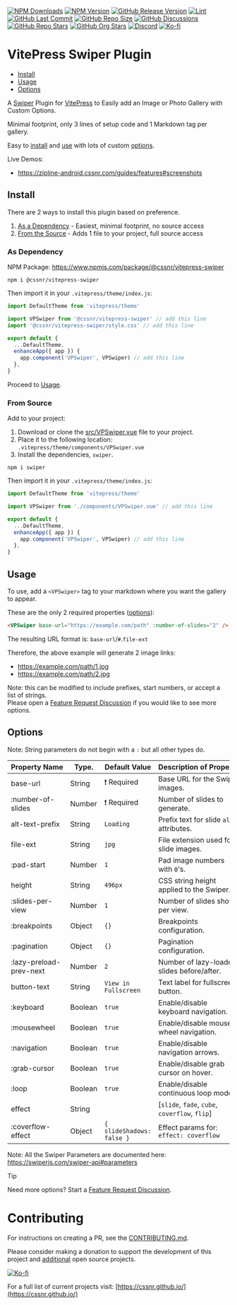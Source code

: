 [![NPM Downloads](https://img.shields.io/npm/dw/%40cssnr%2Fvitepress-swiper?logo=npm)](https://www.npmjs.com/package/@cssnr/vitepress-swiper)
[![NPM Version](https://img.shields.io/npm/v/%40cssnr%2Fvitepress-swiper?logo=npm)](https://www.npmjs.com/package/@cssnr/vitepress-swiper)
[![GitHub Release Version](https://img.shields.io/github/v/release/cssnr/vitepress-swiper?logo=github)](https://github.com/cssnr/vitepress-swiper/releases/latest)
[![Lint](https://img.shields.io/github/actions/workflow/status/cssnr/vitepress-swiper/lint.yaml?logo=github&label=lint)](https://github.com/cssnr/vitepress-swiper/actions/workflows/lint.yaml)
[![GitHub Last Commit](https://img.shields.io/github/last-commit/cssnr/vitepress-swiper?logo=github)](https://github.com/cssnr/vitepress-swiper/pulse)
[![GitHub Repo Size](https://img.shields.io/github/repo-size/cssnr/vitepress-swiper?logo=bookstack&logoColor=white&label=repo%20size)](https://github.com/cssnr/vitepress-swiper)
[![GitHub Discussions](https://img.shields.io/github/discussions/cssnr/vitepress-swiper?logo=github)](https://github.com/cssnr/vitepress-swiper/discussions)
[![GitHub Repo Stars](https://img.shields.io/github/stars/cssnr/vitepress-swiper?style=flat&logo=github)](https://github.com/cssnr/vitepress-swiper/stargazers)
[![GitHub Org Stars](https://img.shields.io/github/stars/cssnr?style=flat&logo=github&label=org%20stars)](https://cssnr.github.io/)
[![Discord](https://img.shields.io/discord/899171661457293343?logo=discord&logoColor=white&label=discord&color=7289da)](https://discord.gg/wXy6m2X8wY)
[![Ko-fi](https://img.shields.io/badge/Ko--fi-72a5f2?logo=kofi&label=Support)](https://ko-fi.com/cssnr)

# VitePress Swiper Plugin

- [Install](#Install)
- [Usage](#Usage)
- [Options](#Options)

A [Swiper](https://swiperjs.com/) Plugin for [VitePress](https://vitepress.dev/) to Easily add an Image or Photo Gallery with Custom Options.

Minimal footprint, only 3 lines of setup code and 1 Markdown tag per gallery.

Easy to [install](#Install) and [use](#Usage) with lots of custom [options](#Options).

Live Demos:

- https://zipline-android.cssnr.com/guides/features#screenshots

## Install

There are 2 ways to install this plugin based on preference.

1. [As a Dependency](#as-dependency) - Easiest, minimal footprint, no source access
2. [From the Source](#from-source) - Adds 1 file to your project, full source access

### As Dependency

NPM Package: https://www.npmjs.com/package/@cssnr/vitepress-swiper

```shell
npm i @cssnr/vitepress-swiper
```

Then import it in your `.vitepress/theme/index.js`:

```javascript
import DefaultTheme from 'vitepress/theme'

import VPSwiper from '@cssnr/vitepress-swiper' // add this line
import '@cssnr/vitepress-swiper/style.css' // add this line

export default {
  ...DefaultTheme,
  enhanceApp({ app }) {
    app.component('VPSwiper', VPSwiper) // add this line
  },
}
```

Proceed to [Usage](#Usage).

### From Source

Add to your project:

1. Download or clone the [src/VPSwiper.vue](src/VPSwiper.vue) file to your project.
2. Place it to the following location: `.vitepress/theme/components/VPSwiper.vue`
3. Install the dependencies, `swiper`.

```shell
npm i swiper
```

Then import it in your `.vitepress/theme/index.js`:

```javascript
import DefaultTheme from 'vitepress/theme'

import VPSwiper from './components/VPSwiper.vue' // add this line

export default {
  ...DefaultTheme,
  enhanceApp({ app }) {
    app.component('VPSwiper', VPSwiper) // add this line
  },
}
```

## Usage

To use, add a `<VPSwiper>` tag to your markdown where you want the gallery to appear.

These are the only 2 required properties ([options](#Options)):

```html
<VPSwiper base-url="https://example.com/path" :number-of-slides="2" />
```

The resulting URL format is: `base-url`/`#`.`file-ext`

Therefore, the above example will generate 2 image links:

- https://example.com/path/1.jpg
- https://example.com/path/2.jpg

Note: this can be modified to include prefixes, start numbers, or accept a list of strings.  
Please open a [Feature Request Discussion](https://github.com/cssnr/vitepress-swiper/discussions/categories/feature-requests) if you would like to see more options.

## Options

Note: String parameters do not begin with a `:` but all other types do.

| Property&nbsp;Name      | Type.   | Default&nbsp;Value        | Description&nbsp;of&nbsp;Property              |
| ----------------------- | ------- | ------------------------- | ---------------------------------------------- |
| base-url                | String  | ❗ Required               | Base URL for the Swiper images.                |
| :number-of-slides       | Number  | ❗ Required               | Number of slides to generate.                  |
| alt-text-prefix         | String  | `Loading`                 | Prefix text for slide `alt` attributes.        |
| file-ext                | String  | `jpg`                     | File extension used for slide images.          |
| :pad-start              | Number  | `1`                       | Pad image numbers with `0`'s.                  |
| height                  | String  | `496px`                   | CSS string height applied to the Swiper.       |
| :slides-per-view        | Number  | `1`                       | Number of slides shown per view.               |
| :breakpoints            | Object  | `{}`                      | Breakpoints configuration.                     |
| :pagination             | Object  | `{}`                      | Pagination configuration.                      |
| :lazy-preload-prev-next | Number  | `2`                       | Number of lazy-loaded slides before/after.     |
| button-text             | String  | `View in Fullscreen`      | Text label for fullscreen button.              |
| :keyboard               | Boolean | `true`                    | Enable/disable keyboard navigation.            |
| :mousewheel             | Boolean | `true`                    | Enable/disable mouse wheel navigation.         |
| :navigation             | Boolean | `true`                    | Enable/disable navigation arrows.              |
| :grab-cursor            | Boolean | `true`                    | Enable/disable grab cursor on hover.           |
| :loop                   | Boolean | `true`                    | Enable/disable continuous loop mode.           |
| effect                  | String  | ` `                       | [`slide`, `fade`, `cube`, `coverflow`, `flip`] |
| :coverflow-effect       | Object  | `{ slideShadows: false }` | Effect params for: `effect: coverflow`         |

Note: All the Swiper Parameters are documented here: https://swiperjs.com/swiper-api#parameters

> [!TIP]
> Need more options? Start a [Feature Request Discussion](https://github.com/cssnr/vitepress-swiper/discussions/categories/feature-requests).

# Contributing

For instructions on creating a PR, see the [CONTRIBUTING.md](https://github.com/cssnr/.github/blob/master/.github/CONTRIBUTING.md).

Please consider making a donation to support the development of this project
and [additional](https://cssnr.com/) open source projects.

[![Ko-fi](https://ko-fi.com/img/githubbutton_sm.svg)](https://ko-fi.com/cssnr)

For a full list of current projects visit: [https://cssnr.github.io/](https://cssnr.github.io/)
